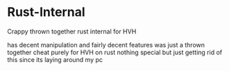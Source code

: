 # Rust-Internal
Crappy thrown together rust internal for HVH


has decent manipulation and fairly decent features was just a thrown together cheat purely for HVH on rust nothing special but just getting rid of this since its laying around my pc
